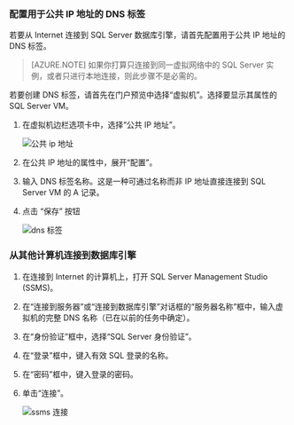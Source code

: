 <!-- Ibiza portal: tested -->

### <a name="configure-a-dns-label-for-the-public-ip-address"></a> 配置用于公共 IP 地址的 DNS 标签

若要从 Internet 连接到 SQL Server 数据库引擎，请首先配置用于公共 IP 地址的 DNS 标签。

> [AZURE.NOTE] 如果你打算只连接到同一虚拟网络中的 SQL Server 实例，或者只进行本地连接，则此步骤不是必需的。

若要创建 DNS 标签，请首先在门户预览中选择“虚拟机”。选择要显示其属性的 SQL Server VM。

1. 在虚拟机边栏选项卡中，选择“公共 IP 地址”。

	![公共 ip 地址](./media/virtual-machines-sql-server-connection-steps/rm-public-ip-address.png)

2. 在公共 IP 地址的属性中，展开“配置”。

3. 输入 DNS 标签名称。这是一种可通过名称而非 IP 地址直接连接到 SQL Server VM 的 A 记录。

4. 点击 “保存” 按钮

	![dns 标签](./media/virtual-machines-sql-server-connection-steps/rm-dns-label.png)

### <a name="connect-to-the-database-engine-from-another-computer"></a> 从其他计算机连接到数据库引擎
 
1. 在连接到 Internet 的计算机上，打开 SQL Server Management Studio (SSMS)。

2. 在“连接到服务器”或“连接到数据库引擎”对话框的“服务器名称”框中，输入虚拟机的完整 DNS 名称（已在以前的任务中确定）。

3. 在“身份验证”框中，选择“SQL Server 身份验证”。

5. 在“登录”框中，键入有效 SQL 登录的名称。

6. 在“密码”框中，键入登录的密码。

7. 单击“连接”。

	![ssms 连接](./media/virtual-machines-sql-server-connection-steps/rm-ssms-connect.png)

<!---HONumber=Mooncake_0411_2016-->